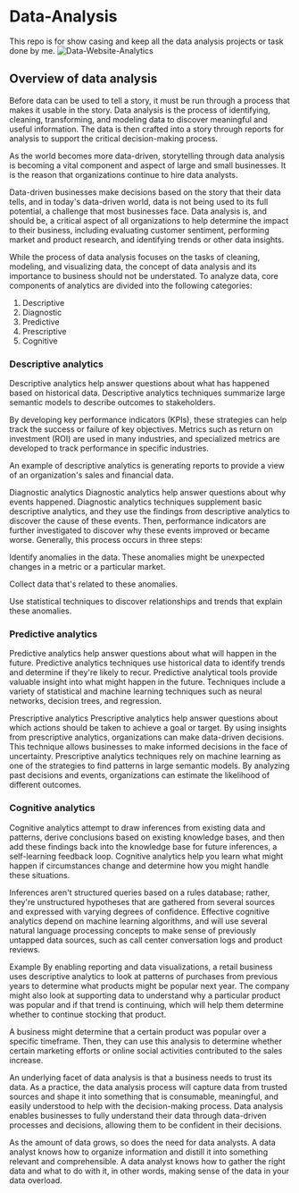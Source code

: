 # Data-Analysis
This repo is for show casing and keep all the data analysis projects or task done by me.
![Data-Website-Analytics](https://github.com/user-attachments/assets/8eeefdfe-6f78-4870-bae8-cc848829f32e)
## Overview of data analysis

Before data can be used to tell a story, it must be run through a process that makes it usable in the story. Data analysis is the process of identifying, cleaning, transforming, and modeling data to discover meaningful and useful information. The data is then crafted into a story through reports for analysis to support the critical decision-making process.

As the world becomes more data-driven, storytelling through data analysis is becoming a vital component and aspect of large and small businesses. It is the reason that organizations continue to hire data analysts.

Data-driven businesses make decisions based on the story that their data tells, and in today's data-driven world, data is not being used to its full potential, a challenge that most businesses face. Data analysis is, and should be, a critical aspect of all organizations to help determine the impact to their business, including evaluating customer sentiment, performing market and product research, and identifying trends or other data insights.

While the process of data analysis focuses on the tasks of cleaning, modeling, and visualizing data, the concept of data analysis and its importance to business should not be understated. To analyze data, core components of analytics are divided into the following categories:

1. Descriptive
2. Diagnostic
3. Predictive
4. Prescriptive
5. Cognitive

### Descriptive analytics
Descriptive analytics help answer questions about what has happened based on historical data. Descriptive analytics techniques summarize large semantic models to describe outcomes to stakeholders.

By developing key performance indicators (KPIs), these strategies can help track the success or failure of key objectives. Metrics such as return on investment (ROI) are used in many industries, and specialized metrics are developed to track performance in specific industries.

An example of descriptive analytics is generating reports to provide a view of an organization's sales and financial data.

Diagnostic analytics
Diagnostic analytics help answer questions about why events happened. Diagnostic analytics techniques supplement basic descriptive analytics, and they use the findings from descriptive analytics to discover the cause of these events. Then, performance indicators are further investigated to discover why these events improved or became worse. Generally, this process occurs in three steps:

Identify anomalies in the data. These anomalies might be unexpected changes in a metric or a particular market.

Collect data that's related to these anomalies.

Use statistical techniques to discover relationships and trends that explain these anomalies.

### Predictive analytics
Predictive analytics help answer questions about what will happen in the future. Predictive analytics techniques use historical data to identify trends and determine if they're likely to recur. Predictive analytical tools provide valuable insight into what might happen in the future. Techniques include a variety of statistical and machine learning techniques such as neural networks, decision trees, and regression.

Prescriptive analytics
Prescriptive analytics help answer questions about which actions should be taken to achieve a goal or target. By using insights from prescriptive analytics, organizations can make data-driven decisions. This technique allows businesses to make informed decisions in the face of uncertainty. Prescriptive analytics techniques rely on machine learning as one of the strategies to find patterns in large semantic models. By analyzing past decisions and events, organizations can estimate the likelihood of different outcomes.

### Cognitive analytics
Cognitive analytics attempt to draw inferences from existing data and patterns, derive conclusions based on existing knowledge bases, and then add these findings back into the knowledge base for future inferences, a self-learning feedback loop. Cognitive analytics help you learn what might happen if circumstances change and determine how you might handle these situations.

Inferences aren't structured queries based on a rules database; rather, they're unstructured hypotheses that are gathered from several sources and expressed with varying degrees of confidence. Effective cognitive analytics depend on machine learning algorithms, and will use several natural language processing concepts to make sense of previously untapped data sources, such as call center conversation logs and product reviews.

Example
By enabling reporting and data visualizations, a retail business uses descriptive analytics to look at patterns of purchases from previous years to determine what products might be popular next year. The company might also look at supporting data to understand why a particular product was popular and if that trend is continuing, which will help them determine whether to continue stocking that product.

A business might determine that a certain product was popular over a specific timeframe. Then, they can use this analysis to determine whether certain marketing efforts or online social activities contributed to the sales increase.

An underlying facet of data analysis is that a business needs to trust its data. As a practice, the data analysis process will capture data from trusted sources and shape it into something that is consumable, meaningful, and easily understood to help with the decision-making process. Data analysis enables businesses to fully understand their data through data-driven processes and decisions, allowing them to be confident in their decisions.

As the amount of data grows, so does the need for data analysts. A data analyst knows how to organize information and distill it into something relevant and comprehensible. A data analyst knows how to gather the right data and what to do with it, in other words, making sense of the data in your data overload.
